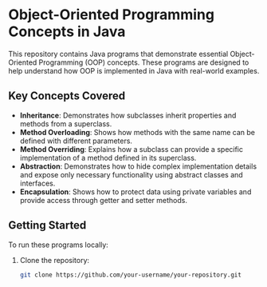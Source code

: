 # Object-Oriented Programming Concepts in Java

This repository contains Java programs that demonstrate essential Object-Oriented Programming (OOP) concepts. These programs are designed to help understand how OOP is implemented in Java with real-world examples.

## Key Concepts Covered

- **Inheritance**: Demonstrates how subclasses inherit properties and methods from a superclass.
- **Method Overloading**: Shows how methods with the same name can be defined with different parameters.
- **Method Overriding**: Explains how a subclass can provide a specific implementation of a method defined in its superclass.
- **Abstraction**: Demonstrates how to hide complex implementation details and expose only necessary functionality using abstract classes and interfaces.
- **Encapsulation**: Shows how to protect data using private variables and provide access through getter and setter methods.

## Getting Started

To run these programs locally:
1. Clone the repository:
   ```bash
   git clone https://github.com/your-username/your-repository.git
